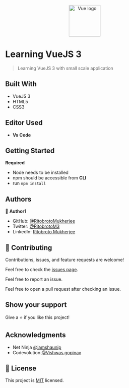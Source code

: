 <p align="center"><a href="https://vuejs.org" target="_blank" rel="noopener noreferrer"><img width="100" src="https://vuejs.org/images/logo.png" alt="Vue logo"></a></p>

# Learning VueJS 3

> Learning VueJS 3 with small scale application


## Built With

- VueJS 3
- HTML5
- CSS3

## Editor Used

- **Vs Code**


## Getting Started

**Required**
- Node needs to be installed
- npm should be accessible from **CLI**
- run ``` npm install ```



## Authors

👤 **Author1**

- GitHub: [@RitobrotoMukherjee](https://github.com/RitobrotoMukherjee)
- Twitter: [@RitobrotoM3](https://twitter.com/RitobrotoM3)
- LinkedIn: [Ritobroto Mukherjee](https://www.linkedin.com/in/ritobroto-mukherjee-519148ba/)

## 🤝 Contributing

Contributions, issues, and feature requests are welcome!

Feel free to check the [issues page](../../issues/). 

Feel free to report an issue.

Feel free to open a pull request after checking an issue.

## Show your support

Give a ⭐️ if you like this project!

## Acknowledgments

- Net Ninja [@iamshaunjp](https://github.com/iamshaunjp/Vue-3-Firebase)
- Codevolution [@Vishwas gopinav](https://github.com/gopinav)

## 📝 License

This project is [MIT](./MIT.md) licensed.
